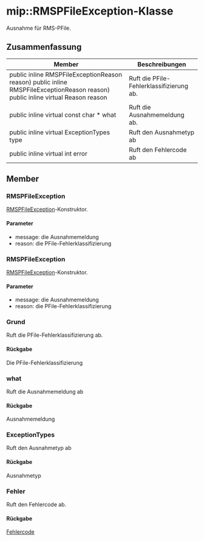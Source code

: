 # <a name="class-miprmspfileexception"></a>mip::RMSPFileException-Klasse 
Ausnahme für RMS-PFile.
## <a name="summary"></a>Zusammenfassung
 Member                        | Beschreibungen                                
--------------------------------|---------------------------------------------
public inline RMSPFileExceptionReason reason) public inline RMSPFileExceptionReason reason) public inline virtual Reason reason | Ruft die PFile-Fehlerklassifizierung ab.
public inline virtual const char * what | Ruft die Ausnahmemeldung ab.
public inline virtual ExceptionTypes type | Ruft den Ausnahmetyp ab
public inline virtual int error | Ruft den Fehlercode ab
## <a name="members"></a>Member
### <a name="rmspfileexception"></a>RMSPFileException
[RMSPFileException](#classmip_1_1_r_m_s_p_file_exception)-Konstruktor.
#### <a name="parameters"></a>Parameter
* message: die Ausnahmemeldung 
* reason: die PFile-Fehlerklassifizierung
### <a name="rmspfileexception"></a>RMSPFileException
[RMSPFileException](#classmip_1_1_r_m_s_p_file_exception)-Konstruktor.
#### <a name="parameters"></a>Parameter
* message: die Ausnahmemeldung 
* reason: die PFile-Fehlerklassifizierung
### <a name="reason"></a>Grund
Ruft die PFile-Fehlerklassifizierung ab.
#### <a name="returns"></a>Rückgabe
Die PFile-Fehlerklassifizierung
### <a name="what"></a>what
Ruft die Ausnahmemeldung ab
#### <a name="returns"></a>Rückgabe
Ausnahmemeldung
### <a name="exceptiontypes"></a>ExceptionTypes
Ruft den Ausnahmetyp ab
#### <a name="returns"></a>Rückgabe
Ausnahmetyp
### <a name="error"></a>Fehler
Ruft den Fehlercode ab.
#### <a name="returns"></a>Rückgabe
[Fehlercode](#classmip_1_1_error)